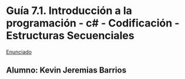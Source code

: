 # Guía 7.1. Introducción a la programación - c# - Codificación - Estructuras Secuenciales


[Enunciado](https://docs.google.com/document/d/1iGkx_b1pYCvM_fZbaG7QszeEPKnzKRie/preview?tab=t.0)

## Alumno: Kevin Jeremias Barrios
